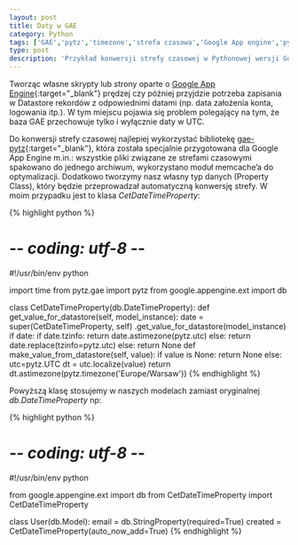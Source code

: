 ```yaml
---
layout: post
title: Daty w GAE
category: Python 
tags: ['GAE','pytz','timezone','strefa czasowa','Google App engine','python strefa czasowa','GAE czas','GAE timestamp','utc']
type: post
description: 'Przykład konwersji strefy czasowej w Pythonowej wersji Google App Engine przy pomocy biblioteki gae-pytz.'
---
```

Tworząc własne skrypty lub strony oparte o [Google App Engine](https://developers.google.com/appengine/){:target="_blank"} prędzej czy później przyjdzie potrzeba zapisania w Datastore rekordów z odpowiednimi datami (np. data założenia konta, logowania itp.). W tym miejscu pojawia się problem polegający na tym, że baza GAE przechowuje tylko i wyłącznie daty w UTC.

Do konwersji strefy czasowej najlepiej wykorzystać bibliotekę [gae-pytz](http://code.google.com/p/gae-pytz/){:target="_blank"}, która została specjalnie przygotowana dla Google App Engine m.in.: wszystkie pliki związane ze strefami czasowymi spakowano do jednego archiwum, wykorzystano moduł memcache’a do optymalizacji. Dodatkowo tworzymy nasz własny typ danych (Property Class), który będzie przeprowadzał automatyczną konwersję strefy. 
W moim przypadku jest to klasa _CetDateTimeProperty_:

{% highlight python %}
# -*- coding: utf-8 -*-
#!/usr/bin/env python

import time
from pytz.gae import pytz
from google.appengine.ext import db

class CetDateTimeProperty(db.DateTimeProperty):
	def get_value_for_datastore(self, model_instance):
		date = super(CetDateTimeProperty, self)
			.get_value_for_datastore(model_instance)
		if date:
			if date.tzinfo:
				return date.astimezone(pytz.utc)
			else:
				return date.replace(tzinfo=pytz.utc)
		else:
  			return None
  	def make_value_from_datastore(self, value):
		if value is None:
			return None
		else:
			utc=pytz.UTC
			dt = utc.localize(value)
			return dt.astimezone(pytz.timezone('Europe/Warsaw'))
{% endhighlight %}

Powyższą klasę stosujemy w naszych modelach zamiast oryginalnej _db.DateTimeProperty_ np:

{% highlight python %}
# -*- coding: utf-8 -*-
#!/usr/bin/env python

from google.appengine.ext import db
from CetDateTimeProperty import CetDateTimeProperty

class User(db.Model):
	email = db.StringProperty(required=True)
	created = CetDateTimeProperty(auto_now_add=True)
{% endhighlight %}
